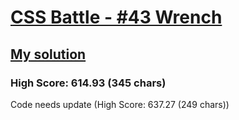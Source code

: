 # [CSS Battle - #43 Wrench](https://cssbattle.dev/play/43)

## [My solution](https://arpadgbondor.github.io/CSSBattle-43/)

### High Score: 614.93 (345 chars)

Code needs update (High Score: 637.27 (249 chars))
